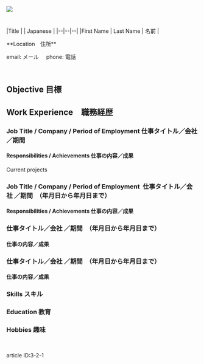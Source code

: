 <p>
  <a href="http://d16bx188ia89ok.cloudfront.net/audio/al_prez/res_template_070317.mp3"><img src="https://s3-ap-northeast-1.amazonaws.com/all-jp-1/img/icons/all/banner/menu_info_banner.png"></a>
</p>
<p>
  <img src="https://s3-eu-west-1.amazonaws.com/al-west-1/img/Al-Jun-17/blue_header_line.png" width="704" height="11">
</p>
|Title | | Japanese |
|--|--|--|
|First Name | Last Name | 名前 |
<p>
**Location　住所**
</p>
<p>
  <span style="font-weight:400">email:</span><span style="font-weight:400"> メール &nbsp;&nbsp;&nbsp;</span><span style="font-weight:400">&nbsp;phone: 電話</span>
</p>
<p>&nbsp;</p>
<h2>
  <strong>Objective 目標</strong>
</h2>
<h2>
  <strong>Work Experience　職務経歴</strong>
</h2>
<h3>
  <strong>Job Title / Company / Period of Employment 仕事タイトル／会社 </strong><strong>／期間</strong>
</h3>
<h4>
  <strong>Responsibilities / Achievements 仕事の内容／成果</strong>
</h4>
<p>
  <span style="font-weight:400">Current projects</span>
</p>
<h3>
  <strong>Job Title / Company / Period of Employment &nbsp;仕事タイトル／会社 </strong><strong>／期間　（年月日から年月日まで）</strong>
</h3>
<h4>
  <strong>Responsibilities / Achievements 仕事の内容／成果</strong>
</h4>
<h3>
  <strong>仕事タイトル／会社 </strong><strong>／期間　（年月日から年月日まで）</strong>
</h3>
<h4>
  <strong>仕事の内容／成果</strong>
</h4>
<h3>
  <strong>仕事タイトル／会社 </strong><strong>／期間　（年月日から年月日まで）</strong>
</h3>
<h4>
  <strong>仕事の内容／成果</strong>
</h4>
<h3>
  <strong>Skills スキル </strong>
</h3>
<h3>
  <strong>Education 教育</strong>
</h3>
<h3>
  <strong>Hobbies 趣味</strong>
</h3>
<p>&nbsp;</p>
<p>
  <span class="wysiwyg-font-size-small wysiwyg-color-red">article ID:3-2-1&nbsp;</span>
</p>
